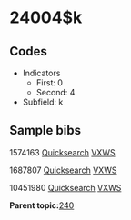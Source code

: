 # 24004$k

## Codes

-   Indicators
    -   First: 0
    -   Second: 4
-   Subfield: k

## Sample bibs

1574163 [Quicksearch](https://search.library.yale.edu/catalog/1574163) [VXWS](http://prodorbis.library.yale.edu:7014/vxws/GetHoldingsService?bibId=1574163)

1687807 [Quicksearch](https://search.library.yale.edu/catalog/1687807) [VXWS](http://prodorbis.library.yale.edu:7014/vxws/GetHoldingsService?bibId=1687807)

10451980 [Quicksearch](https://search.library.yale.edu/catalog/10451980) [VXWS](http://prodorbis.library.yale.edu:7014/vxws/GetHoldingsService?bibId=10451980)

**Parent topic:**[240](../../tags/240/240.md)

